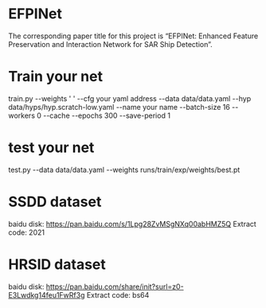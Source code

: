 # EFPINet
The corresponding paper title for this project is “EFPINet: Enhanced Feature Preservation and Interaction Network for SAR Ship Detection”.


# Train your net
train.py --weights ' ' --cfg your yaml address --data data/data.yaml --hyp data/hyps/hyp.scratch-low.yaml --name your name --batch-size 16 --workers 0 --cache --epochs 300 --save-period 1

# test your net
test.py --data data/data.yaml --weights runs/train/exp/weights/best.pt

# SSDD dataset
baidu disk: https://pan.baidu.com/s/1Lpg28ZvMSgNXq00abHMZ5Q
Extract code: 2021 

# HRSID dataset
baidu disk: https://pan.baidu.com/share/init?surl=z0-E3Lwdkg14feu1FwRf3g 
Extract code: bs64 
